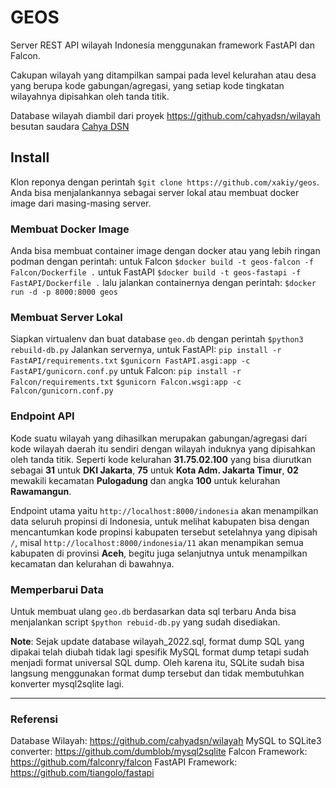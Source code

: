 # GEOS

Server REST API wilayah Indonesia menggunakan framework FastAPI dan Falcon.

Cakupan wilayah yang ditampilkan sampai pada level kelurahan atau desa yang
berupa kode gabungan/agregasi, yang setiap kode tingkatan wilayahnya dipisahkan
oleh tanda titik.

Database wilayah diambil dari proyek https://github.com/cahyadsn/wilayah besutan
saudara [Cahya DSN](https://github.com/cahyadsn)

## Install

Klon reponya dengan perintah `$git clone https://github.com/xakiy/geos`.
Anda bisa menjalankannya sebagai server lokal atau membuat docker image dari
masing-masing server.

### Membuat Docker Image
Anda bisa membuat container image dengan docker atau yang lebih ringan podman
dengan perintah:
untuk Falcon `$docker build -t geos-falcon -f Falcon/Dockerfile .`
untuk FastAPI `$docker build -t geos-fastapi -f FastAPI/Dockerfile .`
lalu jalankan containernya dengan perintah:
`$docker run -d -p 8000:8000 geos`


### Membuat Server Lokal
Siapkan virtualenv dan buat database `geo.db` dengan perintah
`$python3 rebuild-db.py`
Jalankan servernya, untuk FastAPI:
`pip install -r FastAPI/requirements.txt`
`$gunicorn FastAPI.asgi:app -c FastAPI/gunicorn.conf.py`
untuk Falcon:
`pip install -r Falcon/requirements.txt`
`$gunicorn Falcon.wsgi:app -c Falcon/gunicorn.conf.py`

### Endpoint API
Kode suatu wilayah yang dihasilkan merupakan gabungan/agregasi dari kode wilayah
daerah itu sendiri dengan wilayah induknya yang dipisahkan oleh tanda titik.
Seperti kode kelurahan **31.75.02.100** yang bisa diurutkan sebagai **31**
untuk **DKI Jakarta**, **75** untuk **Kota Adm. Jakarta Timur**, **02** mewakili
kecamatan **Pulogadung** dan angka **100** untuk kelurahan **Rawamangun**.

Endpoint utama yaitu `http://localhost:8000/indonesia`
akan menampilkan data seluruh propinsi di Indonesia, untuk melihat kabupaten bisa
dengan mencantumkan kode propinsi kabupaten tersebut setelahnya yang dipisah `/`,
misal `http://localhost:8000/indonesia/11` akan menampikan semua kabupaten di
provinsi **Aceh**, begitu juga selanjutnya untuk menampilkan kecamatan dan
kelurahan di bawahnya.

### Memperbarui Data
Untuk membuat ulang `geo.db` berdasarkan data sql terbaru Anda bisa menjalankan
script `$python rebuid-db.py` yang sudah disediakan.

**Note**:
Sejak update database wilayah_2022.sql, format dump SQL yang dipakai telah diubah
tidak lagi spesifik MySQL format dump tetapi sudah menjadi format universal SQL dump.
Oleh karena itu, SQLite sudah bisa langsung menggunakan format dump tersebut dan
tidak membutuhkan konverter mysql2sqlite lagi.

---
### Referensi
Database Wilayah: https://github.com/cahyadsn/wilayah
MySQL to SQLite3 converter: https://github.com/dumblob/mysql2sqlite
Falcon Framework: https://github.com/falconry/falcon
FastAPI Framework: https://github.com/tiangolo/fastapi

